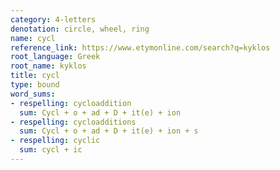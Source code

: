 ```yaml
---
category: 4-letters
denotation: circle, wheel, ring
name: cycl
reference_link: https://www.etymonline.com/search?q=kyklos
root_language: Greek
root_name: kyklos
title: cycl
type: bound
word_sums:
- respelling: cycloaddition
  sum: Cycl + o + ad + D + it(e) + ion
- respelling: cycloadditions
  sum: Cycl + o + ad + D + it(e) + ion + s
- respelling: cyclic
  sum: cycl + ic
---
```

